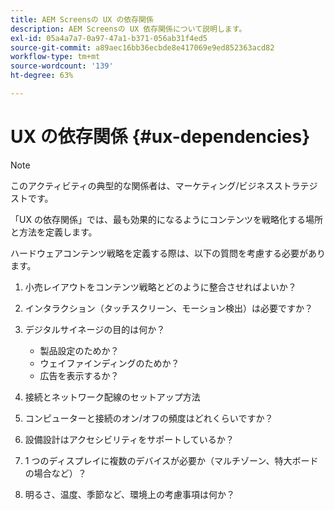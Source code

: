 ```yaml
---
title: AEM Screensの UX の依存関係
description: AEM Screensの UX 依存関係について説明します。
exl-id: 05a4a7a7-0a97-47a1-b371-056ab31f4ed5
source-git-commit: a89aec16bb36ecbde8e417069e9ed852363acd82
workflow-type: tm+mt
source-wordcount: '139'
ht-degree: 63%

---
```


# UX の依存関係 {#ux-dependencies}

>[!NOTE]
>
>このアクティビティの典型的な関係者は、マーケティング/ビジネスストラテジストです。

「UX の依存関係」では、最も効果的になるようにコンテンツを戦略化する場所と方法を定義します。

ハードウェアコンテンツ戦略を定義する際は、以下の質問を考慮する必要があります。

1. 小売レイアウトをコンテンツ戦略とどのように整合させればよいか？

1. インタラクション（タッチスクリーン、モーション検出）は必要ですか？

1. デジタルサイネージの目的は何か？

   * 製品設定のためか？
   * ウェイファインディングのためか？
   * 広告を表示するか？

1. 接続とネットワーク配線のセットアップ方法

1. コンピューターと接続のオン/オフの頻度はどれくらいですか？

1. 設備設計はアクセシビリティをサポートしているか？

1. 1 つのディスプレイに複数のデバイスが必要か（マルチゾーン、特大ボードの場合など）？

1. 明るさ、温度、季節など、環境上の考慮事項は何か？
